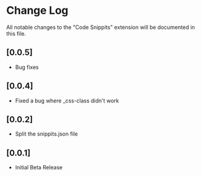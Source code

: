# Change Log
All notable changes to the "Code Snippits" extension will be documented in this file.

## [0.0.5]
- Bug fixes

## [0.0.4]
- Fixed a bug where _css-class didn't work

## [0.0.2]
- Split the snippits.json file

## [0.0.1]
- Initial Beta Release